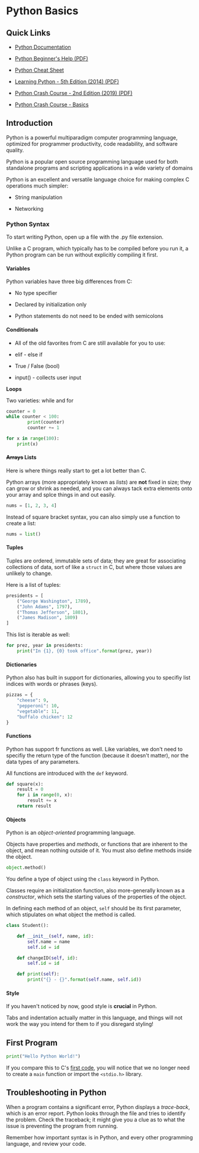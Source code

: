 # Python Basics

## Quick Links  

* [Python Documentation](https://docs.python.org/3.7/search.html)  

* [Python Beginner's Help (PDF)](https://cdn.nickplatt.dev/files/Docs/python_beginner_cheatsheet.pdf)  

* [Python Cheat Sheet](https://www.pythoncheatsheet.org/)  

* [Learning Python - 5th Edition (2014) (PDF)](https://cdn.nickplatt.dev/files/Docs/Learning-Python-5th-Edition-by-Mark-Lutz-z-lib.org_.pdf)

* [Python Crash Course - 2nd Edition (2019) (PDF)](https://cdn.nickplatt.dev/files/Docs/Python-Crash-Course-2nd-Edition-A-Hands-On-Project-Based-Introduction-to-Programming.pdf)

* [Python Crash Course - Basics](https://ehmatthes.github.io/pcc_2e/cheat_sheets/cheat_sheets/)

## Introduction  

Python is a powerful multiparadigm computer programming language, optimized
for programmer productivity, code readability, and software quality.  

Python is a popular open source programming language used for both standalone programs and scripting applications in a wide variety of domains

Python is an excellent and versatile language choice for making complex C operations much simpler:  

* String manipulation 

* Networking  

### Python Syntax  

To start writing Python, open up a file with the .py file extension.  

Unlike a C program, which typically has to be compiled before you run it, a Python program can be run without explicitly compiling it first.  

#### Variables

Python variables have three big differences from C:  

* No type specifier

* Declared by initialization only  

* Python statements do not need to be ended with semicolons  

#### Conditionals 

* All of the old favorites from C are still available for you to use:  

* elif - else if 

* True / False (bool)  

* input() - collects user input  

**Loops** 

Two varieties: while and for 

```py linenums="1"
counter = 0
while counter < 100:
		print(counter)
		counter += 1
```  

```py linenums="1" 
for x in range(100):
	print(x)
```  

#### ~~Arrays~~ Lists

Here is where things really start to get a lot better than C.  

Python arrays (more appropriately known as *lists*) are **not** fixed in size; they can grow or shrink as needed, and you can always tack extra elements onto your array and splce things in and out easily.  

```py linenums="1"
nums = [1, 2, 3, 4]
```  
Instead of square bracket syntax, you can also simply use a function to create a list:  

```py linenums="1"
nums = list()
``` 

#### Tuples  

Tuples are ordered, immutable sets of data; they are great for associating collections of data, sort of like a `struct` in C, but where those values are unlikely to change.  

Here is a list of tuples:  

```py linenums="1"
presidents = [
	("George Washington", 1789),
	("John Adams", 1797),
	("Thomas Jefferson", 1801),
	("James Madison", 1809)
]
```
This list is iterable as well: 

```py linenums="1"
for prez, year in presidents:
	print("In {1}, {0} took office".format(prez, year))
```  

#### Dictionaries  

Python also has built in support for dictionaries, allowing you to specifiy list indices with words or phrases (keys).  

```py linenums="1"
pizzas = {
	"cheese": 9,
	"pepperoni": 10,
	"vegetable": 11,
	"buffalo chicken": 12
}
```  

#### Functions

Python has support fr functions as well.  Like variables, we don't need to specifiy the return type of the function (because it doesn't matter), nor the data types of any parameters.  

All functions are introduced with the `def` keyword.  

```py linenums="1"
def square(x):
	result = 0
	for i in range(0, x):
		result += x
	return result
```  

#### Objects  

Python is an *object-oriented* programming language.  

Objects have properties and *methods*, or functions that are inherent to the object, and mean nothing outside of it.  You must also define methods inside the object.  

```py linenums="1"
object.method()
```  

You define a type of object using the `class` keyword in Python.  

Classes require an initialization function, also more-generally known as a *constructor*, which sets the starting values of the properties of the object.  

In defining each method of an object, `self` should be its first parameter, which stipulates on what object the method is called.  

```py linenums="1"
class Student():

	def __init__(self, name, id):
		self.name = name
		self.id = id

	def changeID(self, id):
		self.id = id

	def print(self):
		print("{} - {}".format(self.name, self.id))
```

#### Style  

If you haven't noticed by now, good style is **crucial** in Python.  

Tabs and indentation actually matter in this language, and things will not work the way you intend for them to if you disregard styling!  

## First Program  

```py linenums="1"
print("Hello Python World!")
```  

If you compare this to C's [first code](https://docs.nicklyss.com/c#first-code), you will notice that we no longer need to create a `main` function or import the `<stdio.h>` library.  

## Troubleshooting in Python  

When a program contains a significant error, Python displays a *trace-back*, which is an error report.  Python looks through the file and tries to identify the problem.  Check the traceback; it might give you a clue as to what the issue is preventing the program from running.  

Remember how important syntax is in Python, and every other programming language, and review your code.  